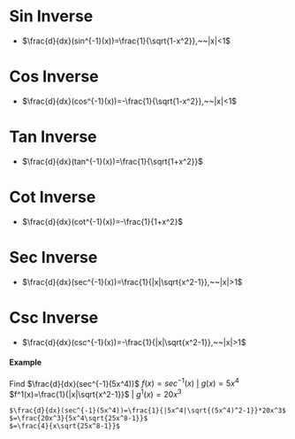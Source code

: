 # Sin Inverse
- $\frac{d}{dx}(sin^{-1}(x))=\frac{1}{\sqrt{1-x^2}},~~|x|<1$
# Cos Inverse
- $\frac{d}{dx}(cos^{-1}(x))=-\frac{1}{\sqrt{1-x^2}},~~|x|<1$
# Tan Inverse
- $\frac{d}{dx}(tan^{-1}(x))=\frac{1}{\sqrt{1+x^2}}$
# Cot Inverse
- $\frac{d}{dx}(cot^{-1}(x))=-\frac{1}{1+x^2}$
# Sec Inverse
- $\frac{d}{dx}(sec^{-1}(x))=\frac{1}{|x|\sqrt{x^2-1}},~~|x|>1$
# Csc Inverse
- $\frac{d}{dx}(csc^{-1}(x))=-\frac{1}{|x|\sqrt{x^2-1}},~~|x|>1$
#### Example
Find $\frac{d}{dx}(sec^{-1}(5x^4))$
	$f(x)=sec^{-1}(x)$ | $g(x)=5x^4$
	$f^1(x)=\frac{1}{|x|\sqrt{x^2-1}}$ | $g^1(x)=20x^3$

	$\frac{d}{dx}(sec^{-1}(5x^4))=\frac{1}{|5x^4|\sqrt{(5x^4)^2-1}}*20x^3$
	$=\frac{20x^3}{5x^4\sqrt{25x^8-1}}$
	$=\frac{4}{x\sqrt{25x^8-1}}$